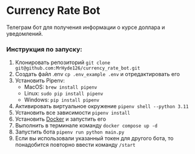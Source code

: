 # Currency Rate Bot

Телеграм бот для получения информации о курсе доллара и уведомлений.

### Инструкция по запуску:

1. Клонировать репозиторий `git clone git@github.com:MrHyde126/currency_rate_bot.git`
2. Создать файл .env `cp .env_example .env` и отредактировать его
3. Установить Pipenv:
   - MacOS: `brew install pipenv`
   - Linux: `sudo pip install pipenv`
   - Windows: `pip install pipenv`
4. Активировать виртуальное окружение `pipenv shell --python 3.11`
5. Установить все зависимости `pipenv install`
6. Установить [Docker](https://www.docker.com/products/docker-desktop/) и запустить его
7. Выполнить в терминале команду `docker compose up -d`
8. Запустить бота `pipenv run python main.py`
9. Если вы использовали указанный токен для другого бота, то понадобится повторно ввести команду `/start`
